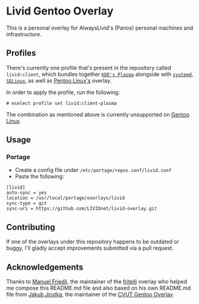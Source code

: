 # Livid Gentoo Overlay

This is a personal overlay for AlwaysLivid's (Panos) personal machines and infrastructure.

## Profiles

There's currently one profile that's present in the repository called `livid:client`, which bundles together [`KDE's Plasma`](https://kde.org/plasma-desktop) alongside with [`systemd`](https://systemd.io), [`SELinux`](https://selinuxproject.org), as well as [Pentoo Linux's](https://pentoo.ch) overlay.

In order to apply the profile, run the following:

```
# eselect profile set livid:client-plasma
```

The combination as mentioned above is currently unsupported on [Gentoo Linux](https://gentoo.org).

## Usage

### Portage

- Create a config file under `/etc/portage/repos.conf/livid.conf`
- Paste the following:

```
[livid]
auto-sync = yes
location = /usr/local/portage/overlays/livid
sync-type = git
sync-uri = https://github.com/LIVIDnet/livid-overlay.git
```

## Contributing

If one of the overlays under this repository happens to be outdated or buggy, I'll gladly accept improvements submitted via a pull request.

## Acknowledgements

Thanks to [Manuel Friedli](https://github.com/fritteli), the maintainer of the [fritelli](https://github.com/fritteli/gentoo-overlay) overlay who helped me compose this README.md file and also based on his own README.md file from [Jakub Jirutka](https://github.com/jirutka), the maintainer of the [CVUT Gentoo Overlay](https://github.com/cvut/gentoo-overlay).
